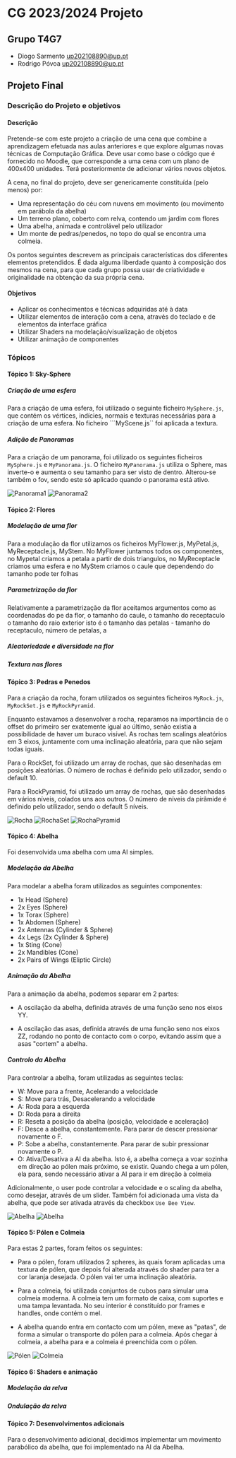 # CG 2023/2024 Projeto

## Grupo T4G7

- Diogo Sarmento up202108890@up.pt
- Rodrigo Póvoa up202108890@up.pt

## Projeto Final

### Descrição do Projeto e objetivos

#### Descrição

Pretende-se com este projeto a criação de uma cena que combine a aprendizagem efetuada nas aulas anteriores e que explore algumas novas técnicas de Computação Gráfica. Deve usar como base o código que é fornecido no Moodle, que corresponde a uma cena com um plano de 400x400 unidades. Terá posteriormente de adicionar vários novos objetos.

A cena, no final do projeto, deve ser genericamente constituída (pelo menos) por:

- Uma representação do céu com nuvens em movimento (ou movimento em parábola da abelha)
- Um terreno plano, coberto com relva, contendo um jardim com flores
- Uma abelha, animada e controlável pelo utilizador
- Um monte de pedras/penedos, no topo do qual se encontra uma colmeia.

Os pontos seguintes descrevem as principais características dos diferentes elementos pretendidos. É dada alguma liberdade quanto à composição dos mesmos na cena, para que cada grupo possa usar de criatividade e originalidade na obtenção da sua própria cena.



#### Objetivos

- Aplicar os conhecimentos e técnicas adquiridas até à data
- Utilizar elementos de interação com a cena, através do teclado e de elementos da interface gráfica
- Utilizar Shaders na modelação/visualização de objetos
- Utilizar animação de componentes


### Tópicos

#### Tópico 1: Sky-Sphere

##### Criação de uma esfera

Para a criação de uma esfera, foi utilizado o seguinte ficheiro ``MySphere.js``, que contém 
os vértices, indícies, normais e texturas necessárias para a criação de uma esfera. No ficheiro ```MyScene.js`` foi aplicada a textura.

##### Adição de Panoramas 

Para a criação de um panorama, foi utilizado os seguintes ficheiros ``MySphere.js`` e ``MyPanorama.js``. O ficheiro ``MyPanorama.js`` utiliza o Sphere, mas inverte-o e aumenta o seu tamanho para ser visto de dentro. Alterou-se também o fov, sendo este só aplicado quando o panorama está ativo.

![Panorama1](screenshoots/project-t4g7-1a.png)
![Panorama2](screenshoots/project-t4g7-1b.png)

#### Tópico 2: Flores

##### Modelação de uma flor
Para a modulação da flor utilizamos os ficheiros MyFlower.js, MyPetal.js, MyReceptacle.js, MyStem.
No MyFlower juntamos todos os componentes, no Mypetal criamos a petala a partir de dois triangulos, no MyReceptacle criamos uma esfera e no MyStem criamos o caule que dependendo do tamanho pode ter folhas

##### Parametrização da flor
Relativamente a parametrização da flor aceitamos argumentos como as coordenadas do pe da flor, o tamanho do caule, o tamanho do receptaculo o tamanho do raio exterior isto é o tamanho das petalas - tamanho do receptaculo, número de petalas, a 

##### Aleatoriedade e diversidade na flor

##### Textura nas flores

#### Tópico 3: Pedras e Penedos

Para a criação da rocha, foram utilizados os seguintes ficheiros ``MyRock.js``, ``MyRockSet.js`` e ``MyRockPyramid``.

Enquanto estavamos a desenvolver a rocha, reparamos na importância de o offset do primeiro ser exatemente igual ao último, senão existia a possibilidade de haver um buraco visível. As rochas tem scalings aleatórios em 3 eixos, juntamente com uma inclinação aleatória, para que não sejam todas iguais.

Para o RockSet, foi utilizado um array de rochas, que são desenhadas em posições aleatórias. O número de rochas é definido pelo utilizador, sendo o default 10.

Para a RockPyramid, foi utilizado um array de rochas, que são desenhadas em vários níveis, colados uns aos outros. O número de níveis da pirâmide é definido pelo utilizador, sendo o default 5 níveis.

![Rocha](screenshoots/project-t4g7-3a.png)
![RochaSet](screenshoots/project-t4g7-3b.png)
![RochaPyramid](screenshoots/project-t4g7-3c.png)

#### Tópico 4: Abelha

Foi desenvolvida uma abelha com uma AI simples.

##### Modelação da Abelha

Para modelar a abelha foram utilizados as seguintes componentes:

- 1x Head (Sphere)
- 2x Eyes (Sphere)
- 1x Torax (Sphere)
- 1x Abdomen (Sphere)
- 2x Antennas (Cylinder & Sphere)
- 4x Legs (2x Cylinder & Sphere)
- 1x Sting (Cone)
- 2x Mandibles (Cone)
- 2x Pairs of Wings (Eliptic Circle)

##### Animação da Abelha

Para a animação da abelha, podemos separar em 2 partes:

- A oscilação da abelha, definida através de uma função seno nos eixos YY.

- A oscilação das asas, definida através de uma função seno nos eixos ZZ, rodando no ponto de contacto com o corpo, evitando assim que a asas "cortem" a abelha.	

##### Controlo da Abelha

Para controlar a abelha, foram utilizadas as seguintes teclas:

- W: Move para a frente, Acelerando a velocidade
- S: Move para trás, Desacelerando a velocidade
- A: Roda para a esquerda
- D: Roda para a direita
- R: Reseta a posição da abelha (posição, velocidade e aceleração)
- F: Desce a abelha, constantemente. Para parar de descer pressionar novamente o F.
- P: Sobe a abelha, constantemente. Para parar de subir pressionar novamente o P.
- O: Ativa/Desativa a AI da abelha. Isto é, a abelha começa a voar sozinha em direção ao pólen mais próximo, se existir. Quando chega a um pólen, ela para, sendo necessário ativar a AI para ir em direção à colmeia

Adicionalmente, o user pode controlar a velocidade e o scaling da abelha, como desejar, através de um slider.
Também foi adicionada uma vista da abelha, que pode ser ativada através da checkbox ``Use Bee View``.

![Abelha](screenshoots/project-t4g7-4a.png)
![Abelha](screenshoots/project-t4g7-4b.png)

#### Tópico 5: Pólen e Colmeia

Para estas 2 partes, foram feitos os seguintes:

- Para o pólen, foram utilizados 2 spheres, às quais foram aplicadas uma textura de pólen, que depois foi alterada através do shader para ter a cor laranja desejada. O pólen vai ter uma inclinação aleatória.

- Para a colmeia, foi utilizada conjuntos de cubos para simular uma colmeia moderna. A colmeia tem um formato de caixa, com suportes e uma tampa levantada. No seu interior é constituído por frames e handles, onde contém o mel.

- A abelha quando entra em contacto com um pólen, mexe as "patas", de forma a simular o transporte do pólen para a colmeia. Após chegar à colmeia, a abelha para e a colmeia é preenchida com o pólen.

![Pólen](screenshoots/project-t4g7-5a.png)
![Colmeia](screenshoots/project-t4g7-5b.png)


#### Tópico 6: Shaders e animação

##### Modelação da relva

##### Ondulação da relva

#### Tópico 7: Desenvolvimentos adicionais 

Para o desenvolvimento adicional, decidimos implementar um movimento parabólico da abelha, que foi implementado na AI da Abelha. 


